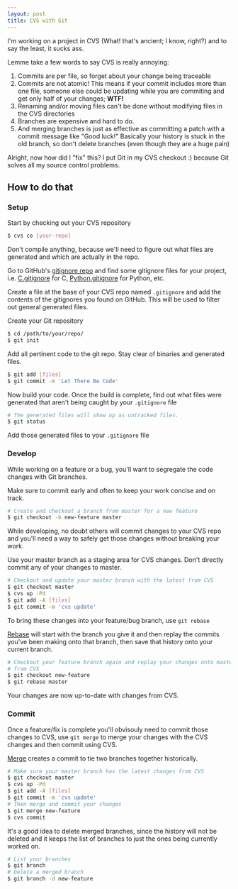 ```yaml
---
layout: post
title: CVS with Git
---
```


I'm working on a project in CVS (What! that's ancient; I know, right?) and to say the least, it
sucks ass.

Lemme take a few words to say CVS is really annoying:

1. Commits are per file, so forget about your change being traceable
2. Commits are not atomic!  This means if your commit includes more than one file, someone else could be updating while you are commiting and get only half of your changes; **WTF!**
3. Renaming and/or moving files can't be done without modifying files in the CVS directories
4. Branches are expensive and hard to do.
5. And merging branches is just as effective as committing a patch with a commit message like "Good luck!" Basically your history is stuck in the old branch, so don't delete branches (even though they are a huge pain)

Alright, now how did I "fix" this?  I put Git in my CVS checkout :) because Git solves all my
source control problems.

## How to do that

### Setup

Start by checking out your CVS repository

```bash
$ cvs co [your-repo]
```

Don't compile anything, because we'll need to figure out what files are generated and which are
actually in the repo.

Go to GitHub's [gitignore repo](https://github.com/github/gitignore) and find some gitignore
files for your project, i.e.
[C.gitignore](https://github.com/github/gitignore/blob/master/C.gitignore) for C,
[Python.gitignore](https://github.com/github/gitignore/blob/master/Python.gitignore) for Python, etc.

Create a file at the base of your CVS repo named `.gitignore` and add the contents of the
gitignores you found on GitHub.  This will be used to filter out general generated files.

Create your Git repository

```bash
$ cd /path/to/your/repo/
$ git init
```

Add all pertinent code to the git repo.  Stay clear of binaries and generated files.

```bash
$ git add [files]
$ git commit -m 'Let There Be Code'
```

Now build your code.  Once the build is complete, find out what files were generated that
aren't being caught by your `.gitignore` file

```bash
# The generated files will show up as untracked files.
$ git status
```

Add those generated files to your `.gitignore` file

### Develop

While working on a feature or a bug, you'll want to segregate the code changes with Git
branches.

Make sure to commit early and often to keep your work concise and on track.

```bash
# Create and checkout a branch from master for a new feature
$ git checkout -b new-feature master
```

While developing, no doubt others will commit changes to your CVS repo and
you'll need a way to safely get those changes without breaking your work.

Use your master branch as a staging area for CVS changes.  Don't directly commit any of your
changes to master.

```bash
# Checkout and update your master branch with the latest from CVS
$ git checkout master
$ cvs up -Pd
$ git add -A [files]
$ git commit -m 'cvs update'
```

To bring these changes into your feature/bug branch, use `git rebase`

[Rebase](https://git-scm.com/book/en/v2/Git-Branching-Rebasing) will start with the branch you
give it and then replay the commits you've been making onto that branch, then save that history
onto your current branch.

```bash
# Checkout your feature branch again and replay your changes onto master's changes that it got
# from CVS
$ git checkout new-feature
$ git rebase master
```

Your changes are now up-to-date with changes from CVS.

### Commit

Once a feature/fix is complete you'll obvisouly need to commit those changes to CVS,
use `git merge` to merge your changes with the CVS changes and then commit using CVS.

[Merge](https://git-scm.com/book/en/v2/Git-Branching-Basic-Branching-and-Merging) creates a
commit to tie two branches together historically.

```bash
# Make sure your master branch has the latest changes from CVS
$ git checkout master
$ cvs up -Pd
$ git add -A [files]
$ git commit -m 'cvs update'
# Then merge and commit your changes
$ git merge new-feature
$ cvs commit
```

It's a good idea to delete merged branches, since the history will not be deleted and it keeps
the list of branches to just the ones being currently worked on.

```bash
# List your branches
$ git branch
# Delete a merged branch
$ git branch -d new-feature
```

